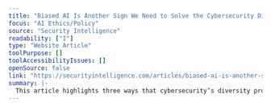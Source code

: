 ```yaml
---
title: "Biased AI Is Another Sign We Need to Solve the Cybersecurity Diversity Problem"
focus: "AI Ethics/Policy"
source: "Security Intelligence"
readability: ["I"]
type: "Website Article"
toolPurpose: []
toolAccessibilityIssues: []
openSource: false
link: "https://securityintelligence.com/articles/biased-ai-is-another-sign-we-need-to-solve-the-cybersecurity-diversity-problem/"
summary: |-
  This article highlights three ways that cybersecurity’s diversity problem is linked to biased AI. Cognitive diversity can contribute to the production of fair algorithms, help curate balanced training data and enable the supervision of secure AI.
---
```


